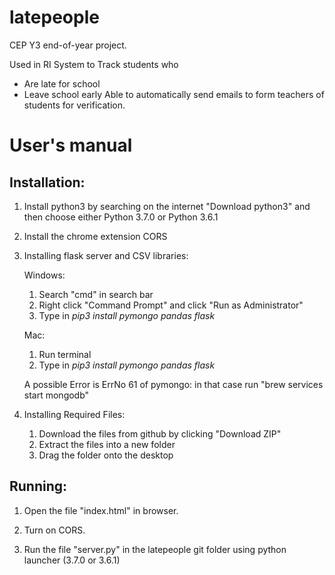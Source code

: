 # latepeople

CEP Y3 end-of-year project. 

Used in RI 
System to Track students who 
- Are late for school
- Leave school early
Able to automatically send emails to form teachers of students for verification.   

# User's manual

## Installation:

1. Install python3 by searching on the internet "Download python3" and then choose either Python 3.7.0 or Python 3.6.1

2. Install the chrome extension CORS

3. Installing flask server and CSV libraries:
    
    Windows:
    1. Search "cmd" in search bar
    2. Right click "Command Prompt" and click "Run as Administrator"
    3. Type in _pip3 install pymongo pandas flask_

    Mac:
    1. Run terminal
    2. Type in _pip3 install pymongo pandas flask_

    A possible Error is ErrNo 61 of pymongo: in that case run "brew services start mongodb"

4. Installing Required Files:
    1. Download the files from github by clicking "Download ZIP"
    2. Extract the files into a new folder
    3. Drag the folder onto the desktop

## Running:

1. Open the file "index.html" in browser. 

2. Turn on CORS. 

3. Run the file "server.py" in the latepeople git folder using python launcher (3.7.0 or 3.6.1)
